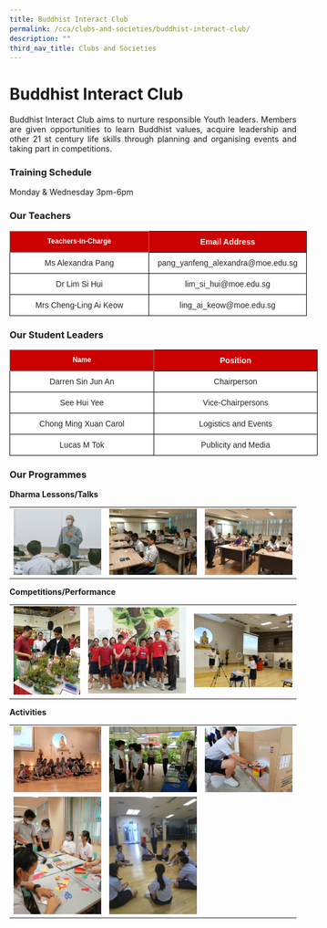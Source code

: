 ```yaml
---
title: Buddhist Interact Club
permalink: /cca/clubs-and-societies/buddhist-interact-club/
description: ""
third_nav_title: Clubs and Societies
---
```

# **Buddhist Interact Club**


<p style="text-align: justify;">Buddhist Interact Club aims to nurture responsible Youth leaders. Members are given opportunities to learn Buddhist values, acquire leadership and other 21&nbsp;st&nbsp;century life skills through planning and organising events and taking part in competitions.</p>


### **Training Schedule**

Monday &amp; Wednesday 3pm-6pm

### **Our Teachers**


<style type="text/css">
.tg  {border-collapse:collapse;border-spacing:0;}
.tg td{border-color:black;border-style:solid;border-width:1px;font-family:Arial, sans-serif;font-size:14px;
  overflow:hidden;padding:10px 5px;word-break:normal;}
.tg th{border-color:black;border-style:solid;border-width:1px;font-family:Arial, sans-serif;font-size:14px;
  font-weight:normal;overflow:hidden;padding:10px 5px;word-break:normal;}
.tg .tg-8e1l{background-color:#C00;border-color:inherit;color:#FFF;font-size:12px;font-weight:bold;text-align:center;
  vertical-align:top}
.tg .tg-xu5m{background-color:#C00;color:#FFF;font-weight:bold;text-align:center;vertical-align:top}
.tg .tg-a3j2{background-color:#FFF;color:#222;text-align:center;vertical-align:middle}
</style>
<table class="tg" style="undefined;table-layout: fixed; width: 700px">
<colgroup>
<col style="width: 244px">
<col style="width: 277px">
</colgroup>
<thead>
  <tr>
    <th class="tg-8e1l">Teachers-in-Charge</th>
    <th class="tg-xu5m">Email Address</th>
  </tr>
</thead>
<tbody>
  <tr>
    <td class="tg-a3j2"><span style="color:#222;background-color:transparent">Ms Alexandra Pang </span></td>
    <td class="tg-a3j2"><span style="color:#222;background-color:transparent">pang_yanfeng_alexandra@moe.edu.sg </span></td>
  </tr>
  <tr>
    <td class="tg-a3j2"><span style="color:#222;background-color:transparent">Dr Lim Si Hui </span></td>
    <td class="tg-a3j2"><span style="color:#222;background-color:transparent"> lim_si_hui@moe.edu.sg</span></td>
  </tr>
  <tr>
    <td class="tg-a3j2"><span style="color:#222;background-color:transparent">Mrs Cheng-Ling Ai Keow</span></td>
    <td class="tg-a3j2"><span style="color:#222;background-color:transparent">ling_ai_keow@moe.edu.sg</span></td>
  </tr>
</tbody>
</table>

### **Our Student Leaders**


<style type="text/css">
.tg  {border-collapse:collapse;border-spacing:0;}
.tg td{border-color:black;border-style:solid;border-width:1px;font-family:Arial, sans-serif;font-size:14px;
  overflow:hidden;padding:10px 5px;word-break:normal;}
.tg th{border-color:black;border-style:solid;border-width:1px;font-family:Arial, sans-serif;font-size:14px;
  font-weight:normal;overflow:hidden;padding:10px 5px;word-break:normal;}
.tg .tg-8e1l{background-color:#C00;border-color:inherit;color:#FFF;font-size:12px;font-weight:bold;text-align:center;
  vertical-align:top}
.tg .tg-xu5m{background-color:#C00;color:#FFF;font-weight:bold;text-align:center;vertical-align:top}
.tg .tg-a3j2{background-color:#FFF;color:#222;text-align:center;vertical-align:middle}
</style>
<table class="tg" style="undefined;table-layout: fixed; width: 700px">
<colgroup>
<col style="width: 253px">
<col style="width: 287px">
</colgroup>
<thead>
  <tr>
    <th class="tg-8e1l">Name</th>
    <th class="tg-xu5m">Position</th>
  </tr>
</thead>
<tbody>
  <tr>
    <td class="tg-a3j2"><span style="color:#222;background-color:transparent">Darren Sin Jun An</span></td>
    <td class="tg-a3j2"><span style="color:#222;background-color:transparent">Chairperson</span></td>
  </tr>
  <tr>
    <td class="tg-a3j2"><span style="color:#222;background-color:transparent">See Hui Yee</span></td>
    <td class="tg-a3j2"><span style="color:#222;background-color:transparent">Vice-Chairpersons</span></td>
  </tr>
  <tr>
    <td class="tg-a3j2"><span style="color:#222;background-color:transparent">Chong Ming Xuan Carol</span></td>
    <td class="tg-a3j2"><span style="color:#222;background-color:transparent">Logistics and Events</span></td>
  </tr>
  <tr>
    <td class="tg-a3j2"><span style="color:#222;background-color:transparent">Lucas M Tok</span></td>
    <td class="tg-a3j2"><span style="color:#222;background-color:transparent">Publicity and Media</span></td>
  </tr>
</tbody>
</table>


### **Our Programmes**


**Dharma Lessons/Talks**

|   |   |   |
|:---:|:---:|:---:|
|  ![](/images/Cca/Buddhist%20Interact%20Club/1_1_Dharma%20session.jpg)   	 |  ![](/images/Cca/Buddhist%20Interact%20Club/1-2_Meditation.jpeg)     |  ![](/images/Cca/Buddhist%20Interact%20Club/1-3_Mindfulness%20Course%20by%20Mr%20Ong%20Pee%20Eng.jpeg)    |

**Competitions/Performance**

|   |   |   |
|:---:|:---:|:---:|
![](/images/Cca/Buddhist%20Interact%20Club/2-4_NYBC.jpg)  |![](/images/Cca/Buddhist%20Interact%20Club/2-5_VIA_Performance.jpeg)   | ![](/images/Cca/Buddhist%20Interact%20Club/2-2_Sign%20Language%20Song%20Recording.jpeg)    |


**Activities**

|   |   |   |
|:---:|:---:|:---:|
|   ![](/images/Cca/Buddhist%20Interact%20Club/3-5_CNY%20Angbao%20Crafts.jpeg)	 | ![](/images/Cca/Buddhist%20Interact%20Club/3-2_CCA%20Orientation.jpeg) 	 | ![](/images/Cca/Buddhist%20Interact%20Club/3-3_Spray%20Paint%20on%20Little%20Buddha%20Statue.jpg)  |
|  ![](/images/Cca/Buddhist%20Interact%20Club/3-4_Origami%20Seesion.jpg)    |    ![](/images/Cca/Buddhist%20Interact%20Club/3-6_Discussion.jpeg) 